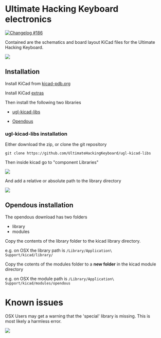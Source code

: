 Ultimate Hacking Keyboard electronics
=====================================

[![Changelog #186](https://img.shields.io/badge/changelog-%23186-lightgrey.svg)](https://changelog.com/186)

Contained are the schematics and board layout KiCad files for the Ultimate Hacking Keyboard.

![](https://www.crowdsupply.com/img/e94f/addon-modules-2-white-1_png_project-body.jpg)


## Installation


Install KiCad from [kicad-pdb.org](http://kicad-pcb.org/)

Install KiCad [extras](http://kicad-pcb.org/download/)

Then install the following two libraries

- [ugl-kicad-libs](https://code.google.com/p/opendous/downloads/detail?name=KiCad_Libraries-2012-10-18.zip&can=2&q=)

- [Opendous](https://code.google.com/p/opendous/downloads/detail?name=KiCad_Libraries-2012-10-18.zip&can=2&q=)

### ugl-kicad-libs installation

Either download the zip, or clone the git repository

    git clone https://github.com/UltimateHackingKeyboard/ugl-kicad-libs

Then inside kicad go to "component Libraries"

![](http://cl.ly/0N3o1H0f0004/Screen%20Shot%202015-12-12%20at%209.17.23%20PM%20(1).png)

And add a relative or absolute path to the library directory


![](http://cl.ly/370E262O052g/kicad.png)


## Opendous installation

The opendous download has two folders

- library
- modules

Copy the contents of the library folder to the kicad library directory.

e.g. on OSX the library path is `/Library/Application\ Support/kicad/library/`

Copy the cotents of the modules folder to a **new folder** in the kicad module directory


e.g. on OSX the module path is `/Library/Application\ Support/kicad/modules/opendous`

# Known issues

OSX Users may get a warning that the 'special' library is missing. This is most likely a harmless error.

![](http://cl.ly/2S0J3y2D3x3A/Screen%20Shot%202015-12-12%20at%207.48.11%20PM.png)
